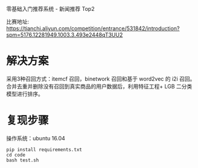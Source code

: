 零基础入门推荐系统 - 新闻推荐 Top2  

比赛地址: https://tianchi.aliyun.com/competition/entrance/531842/introduction?spm=5176.12281949.1003.3.493e2448qT3UU2

# 解决方案
采用3种召回方式：itemcf 召回，binetwork 召回和基于 word2vec 的 i2i 召回。合并去重并删除没有召回到真实商品的用户数据后，利用特征工程+ LGB 二分类模型进行排序。

# 复现步骤
操作系统：ubuntu 16.04  
```
pip install requirements.txt
cd code
bash test.sh
```
